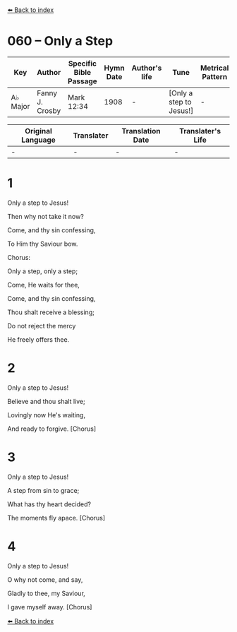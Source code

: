 [⬅️ Back to index](../README.md)

# 060 – Only a Step

Key | Author   | Specific Bible Passage     |Hymn Date |Author's life |Tune |Metrical Pattern   |Composer/Source
-- | --------- | ---------------------------|----------|--------------|-----|-------------------|-------------  
A♭ Major |Fanny J. Crosby |Mark 12:34 |1908 |- |[Only a step to Jesus!] |- |W. H. Doane

Original Language | Translater | Translation Date   | Translater's Life  
----------------- | --------- | --------------------|-------------     
\- |- |- |-




# 1

Only a step to Jesus!

Then why not take it now?

Come, and thy sin confessing,

To Him thy Saviour bow.



Chorus:

Only a step, only a step;

Come, He waits for thee,

Come, and thy sin confessing,

Thou shalt receive a blessing;

Do not reject the mercy

He freely offers thee.



# 2

Only a step to Jesus!

Believe and thou shalt live;

Lovingly now He's waiting,

And ready to forgive.  [Chorus]



# 3

Only a step to Jesus!

A step from sin to grace;

What has thy heart decided?

The moments fly apace.  [Chorus]



# 4

Only a step to Jesus!

O why not come, and say,

Gladly to thee, my Saviour,

I gave myself away.  [Chorus]

[⬅️ Back to index](../README.md)
